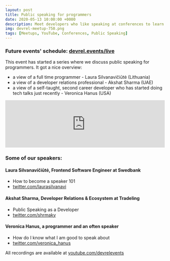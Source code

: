 ```yaml
---
layout: post
title: Public speaking for programmers
date: 2020-05-13 10:00:00 +0000
description: Meet developers who like speaking at conferences to learn why and how from them
img: devrel-meetup-750.png
tags: [Meetups, YouTube, Conferences, Public Speaking]
---
```


### Future events' schedule: [devrel.events/live](https://devrel.events/live)

This event has started a series where we discuss public speaking for programmers. It got a nice overview:
* a view of a full time programmer - Laura Silvanavičiūtė (Lithuania)
* a view of a developer relations professional - Akshat Sharma (UAE)
* a view of a self-taught, second career developer who has started doing tech talks just recently - Veronica Hanus (USA)

<div class="embed-youtube">
<iframe width="100%" height="auto" src="https://www.youtube.com/embed/videoseries?list=PLOY5WvYhE7cuXsqVAmphgIAJIBWYUh8xf" frameborder="0" allow="accelerometer; autoplay; encrypted-media; gyroscope; picture-in-picture" allowfullscreen></iframe></div>

### Some of our speakers:
#### Laura Silvanavičiūtė, Frontend Software Engineer at Swedbank
* How to become a speaker 101
* [twitter.com/laurasilvanavi](https://twitter.com/laurasilvanavi)

#### Akshat Sharma, Developer Relations & Ecosystem at Tradeling
* Public Speaking as a Developer
* [twitter.com/shrmaky](https://twitter.com/shrmaky)

#### Veronica Hanus, a programmer and an often speaker
* How do I know what I am good to speak about
* [twitter.com/veronica_hanus](https://twitter.com/veronica_hanus)

All recordings are available at [youtube.com/devrelevents](https://www.youtube.com/devrelevents)